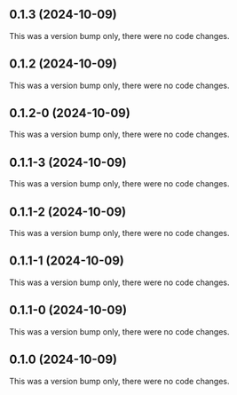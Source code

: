 ## 0.1.3 (2024-10-09)

This was a version bump only, there were no code changes.

## 0.1.2 (2024-10-09)

This was a version bump only, there were no code changes.

## 0.1.2-0 (2024-10-09)

This was a version bump only, there were no code changes.

## 0.1.1-3 (2024-10-09)

This was a version bump only, there were no code changes.

## 0.1.1-2 (2024-10-09)

This was a version bump only, there were no code changes.

## 0.1.1-1 (2024-10-09)

This was a version bump only, there were no code changes.

## 0.1.1-0 (2024-10-09)

This was a version bump only, there were no code changes.

## 0.1.0 (2024-10-09)

This was a version bump only, there were no code changes.